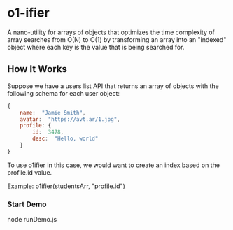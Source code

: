 # o1-ifier

A nano-utility for arrays of objects that optimizes the time complexity of array searches from O(N) to O(1) by transforming an array into an "indexed" object where each key is the value that is being searched for.

## How It Works
Suppose we have a users list API that returns an array of objects with the following schema for each user object:

```javascript
{
	name:  "Jamie Smith",
	avatar:  "https://avt.ar/1.jpg",
	profile: {
		id:  3478,
		desc:  "Hello, world"
	}
}
```
To use o1ifier in this case, we would want to create an index based on the profile.id value.

Example: o1ifier(studentsArr, "profile.id")

### Start Demo
node runDemo.js